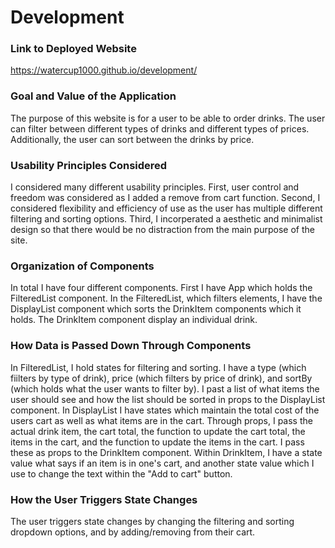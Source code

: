 # Development

### Link to Deployed Website
https://watercup1000.github.io/development/

### Goal and Value of the Application
The purpose of this website is for a user to be able to order drinks. The user can filter between different types of drinks and different types of prices. Additionally, the user can sort between the drinks by price. 

### Usability Principles Considered
I considered many different usability principles. First, user control and freedom was considered as I added a remove from cart function. Second, I considered flexibility and efficiency of use as the user has multiple different filtering and sorting options. Third, I incorperated a aesthetic and minimalist design so that there would be no distraction from the main purpose of the site. 

### Organization of Components
In total I have four different components. First I have App which holds the FilteredList component. In the FilteredList, which filters elements, I have the DisplayList component which sorts the DrinkItem components which it holds. The DrinkItem component display an individual drink.  

### How Data is Passed Down Through Components
In FilteredList, I hold states for filtering and sorting. I have a type (which fiilters by type of drink), price (which filters by price of drink), and sortBy (which holds what the user wants to filter by). I past a list of what items the user should see and how the list should be sorted in props to the DisplayList component. In DisplayList I have states which maintain the total cost of the users cart as well as what items are in the cart. Through props, I pass the actual drink item, the cart total, the function to update the cart total, the items in the cart, and the function to update the items in the cart. I pass these as props to the DrinkItem component. Within DrinkItem, I have a state value what says if an item is in one's cart, and another state value which I use to change the text within the "Add to cart" button. 


### How the User Triggers State Changes
The user triggers state changes by changing the filtering and sorting dropdown options, and by adding/removing from their cart. 
